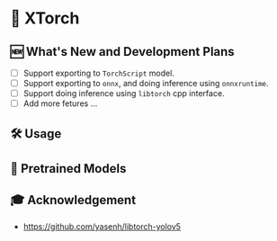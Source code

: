 # 🔦 XTorch

## 🆕 What's New and Development Plans

- [ ] Support exporting to `TorchScript` model.
- [ ] Support exporting to `onnx`, and doing inference using `onnxruntime`.
- [ ] Support doing inference using `libtorch` cpp interface.
- [ ] Add more fetures ...

## 🛠 Usage

## 🤗 Pretrained Models

## 🎓 Acknowledgement

- <https://github.com/yasenh/libtorch-yolov5>
